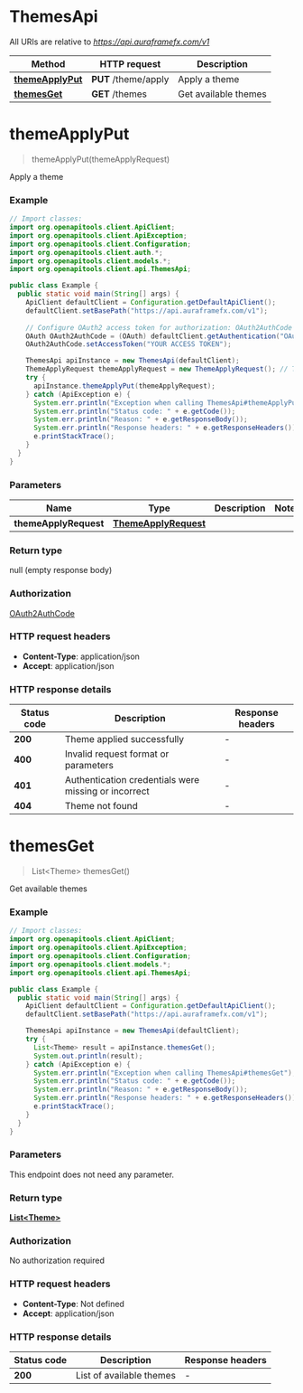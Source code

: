 # ThemesApi

All URIs are relative to *https://api.auraframefx.com/v1*

| Method                                          | HTTP request         | Description          |
|-------------------------------------------------|----------------------|----------------------|
| [**themeApplyPut**](ThemesApi.md#themeApplyPut) | **PUT** /theme/apply | Apply a theme        |
| [**themesGet**](ThemesApi.md#themesGet)         | **GET** /themes      | Get available themes |

<a id="themeApplyPut"></a>

# **themeApplyPut**

> themeApplyPut(themeApplyRequest)

Apply a theme

### Example

```java
// Import classes:
import org.openapitools.client.ApiClient;
import org.openapitools.client.ApiException;
import org.openapitools.client.Configuration;
import org.openapitools.client.auth.*;
import org.openapitools.client.models.*;
import org.openapitools.client.api.ThemesApi;

public class Example {
  public static void main(String[] args) {
    ApiClient defaultClient = Configuration.getDefaultApiClient();
    defaultClient.setBasePath("https://api.auraframefx.com/v1");
    
    // Configure OAuth2 access token for authorization: OAuth2AuthCode
    OAuth OAuth2AuthCode = (OAuth) defaultClient.getAuthentication("OAuth2AuthCode");
    OAuth2AuthCode.setAccessToken("YOUR ACCESS TOKEN");

    ThemesApi apiInstance = new ThemesApi(defaultClient);
    ThemeApplyRequest themeApplyRequest = new ThemeApplyRequest(); // ThemeApplyRequest | 
    try {
      apiInstance.themeApplyPut(themeApplyRequest);
    } catch (ApiException e) {
      System.err.println("Exception when calling ThemesApi#themeApplyPut");
      System.err.println("Status code: " + e.getCode());
      System.err.println("Reason: " + e.getResponseBody());
      System.err.println("Response headers: " + e.getResponseHeaders());
      e.printStackTrace();
    }
  }
}
```

### Parameters

| Name                  | Type                                          | Description | Notes |
|-----------------------|-----------------------------------------------|-------------|-------|
| **themeApplyRequest** | [**ThemeApplyRequest**](ThemeApplyRequest.md) |             |       |

### Return type

null (empty response body)

### Authorization

[OAuth2AuthCode](../README.md#OAuth2AuthCode)

### HTTP request headers

- **Content-Type**: application/json
- **Accept**: application/json

### HTTP response details

| Status code | Description                                          | Response headers |
|-------------|------------------------------------------------------|------------------|
| **200**     | Theme applied successfully                           | -                |
| **400**     | Invalid request format or parameters                 | -                |
| **401**     | Authentication credentials were missing or incorrect | -                |
| **404**     | Theme not found                                      | -                |

<a id="themesGet"></a>

# **themesGet**

> List&lt;Theme&gt; themesGet()

Get available themes

### Example

```java
// Import classes:
import org.openapitools.client.ApiClient;
import org.openapitools.client.ApiException;
import org.openapitools.client.Configuration;
import org.openapitools.client.models.*;
import org.openapitools.client.api.ThemesApi;

public class Example {
  public static void main(String[] args) {
    ApiClient defaultClient = Configuration.getDefaultApiClient();
    defaultClient.setBasePath("https://api.auraframefx.com/v1");

    ThemesApi apiInstance = new ThemesApi(defaultClient);
    try {
      List<Theme> result = apiInstance.themesGet();
      System.out.println(result);
    } catch (ApiException e) {
      System.err.println("Exception when calling ThemesApi#themesGet");
      System.err.println("Status code: " + e.getCode());
      System.err.println("Reason: " + e.getResponseBody());
      System.err.println("Response headers: " + e.getResponseHeaders());
      e.printStackTrace();
    }
  }
}
```

### Parameters

This endpoint does not need any parameter.

### Return type

[**List&lt;Theme&gt;**](Theme.md)

### Authorization

No authorization required

### HTTP request headers

- **Content-Type**: Not defined
- **Accept**: application/json

### HTTP response details

| Status code | Description              | Response headers |
|-------------|--------------------------|------------------|
| **200**     | List of available themes | -                |

